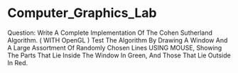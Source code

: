 # Computer_Graphics_Lab

Question: Write A Complete Implementation Of The Cohen Sutherland Algorithm. ( WITH OpenGL ) Test The Algorithm By Drawing A Window And A Large Assortment Of Randomly Chosen Lines USING MOUSE, Showing The Parts That Lie Inside The Window In Green, And Those That Lie Outside In Red.
